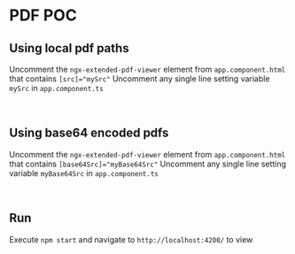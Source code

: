 # PDF POC

## Using local pdf paths
Uncomment the `ngx-extended-pdf-viewer` element from `app.component.html` that contains `[src]="mySrc"`
Uncomment any single line setting variable `mySrc` in `app.component.ts`

<br>

## Using base64 encoded pdfs 
Uncomment the `ngx-extended-pdf-viewer` element from `app.component.html` that contains `[base64Src]="myBase64Src"`
Uncomment any single line setting variable `myBase64Src` in `app.component.ts`

<br>

## Run
Execute `npm start` and navigate to `http://localhost:4200/` to view


